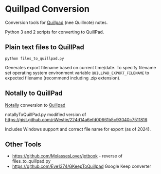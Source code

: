 # Quillpad Conversion

Conversion tools for [Quillpad](https://github.com/quillpad/quillpad) (nee Quillnote) notes.

Python 3 and 2 scripts for converting to QuillPad.

## Plain text files to QuillPad


    python files_to_quillpad.py

Generates export filename based on current time/date. To specify
filename set operating system environment variable
`QUILLPAD_EXPORT_FILENAME` to expected filename (recommend
including .zip extension).

## Notally to QuillPad

[Notally](https://github.com/OmGodse/Notally) conversion to [Quillpad](https://github.com/quillpad/quillpad)

notallyToQuillPad.py modified version of https://gist.github.com/nWestie/224d14a6efd00661b5c93040c7511816

Includes Windows support and correct file name for export (as of 2024).

## Other Tools

  * https://github.com/MolassesLover/jotbook - reverse of files_to_quillpad.py
  * https://github.com/Eve1374/GKeepToQuillpad Google Keep converter
